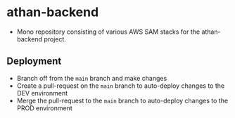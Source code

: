 # athan-backend

- Mono repository consisting of various AWS SAM stacks for the athan-backend project.

## Deployment

- Branch off from the `main` branch and make changes
- Create a pull-request on the `main` branch to auto-deploy changes to the DEV environment
- Merge the pull-request to the `main` branch to auto-deploy changes to the PROD environment
